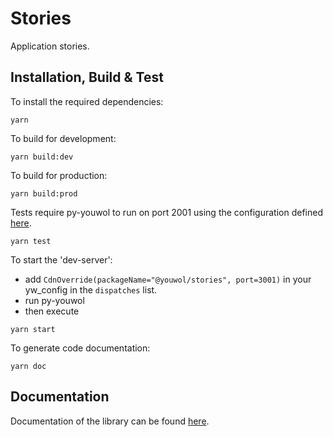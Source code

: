 # Stories


Application stories.


## Installation, Build & Test 

To install the required dependencies:

```shell
yarn
```

To build for development:

```shell
yarn build:dev
```

To build for production:

```shell
yarn build:prod
```

Tests require py-youwol to run on port 2001 using the configuration defined [here](https://github.com/youwol/integration-tests-conf).

```shell
yarn test
```

To start the 'dev-server':
- add `CdnOverride(packageName="@youwol/stories", port=3001)` in your yw_config in the `dispatches` list.
- run py-youwol
- then execute
```shell
yarn start
```

To generate code documentation:

```shell
yarn doc
```

## Documentation

Documentation of the library can be found [here](https://platform.youwol.com/applications/@youwol/cdn-explorer/latest?package=@youwol/stories).

